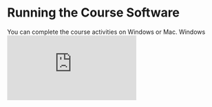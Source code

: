 # Running the Course Software
You can complete the course activities on Windows or Mac.
Windows
![alt text](https://github.com/Hrodvintir/C-Sharp-Unity/blob/main/Part_1/Week1/Files/VqggUs3rRByoIFLN6-Qcew_d8ee00a7448745538b19466ed369def1_1-2-Running-the-Course-Software-on-Windows.pdf)
